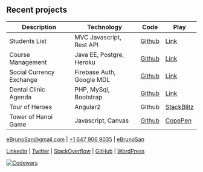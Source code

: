
## Recent projects

**Description** | **Technology** | **Code** | **Play**
------------|------------|------|---------
Students List | MVC Javascript, Rest API | [Github](https://github.com/ebrunosan/Web-Advanced-Course-Project) | [Link](https://ebrunosan.000webhostapp.com/prodigiadvanced/studentIndex.html)
Course Management | Java EE, Postgre, Heroku | [Github](https://github.com/ebrunosan/java-courselist) | [Link](https://hidden-eyrie-45825.herokuapp.com/)
Social Currency Exchange | Firebase Auth, Google MDL | [Github](https://github.com/ebrunosan/currencyexchange) | [Link](https://ebrunosan.000webhostapp.com/currencyexchange/)
Dental Clinic Agenda | PHP, MySql, Bootstrap | [Github](https://github.com/ebrunosan/dentalclinic) | [Link](http://web.ebrunosan.epizy.com)
Tour of Heroes | Angular2 | Github | [StackBlitz](https://stackblitz.com/edit/angular-ebrunosan-toh)
Tower of Hanoi Game | Javascript, Canvas | [Github](https://github.com/ebrunosan/TowerOfHanoi) | [CopePen](https://codepen.io/ebrunosan/pen/NMRoZX)

[<i class="fas fa-envelope fa-lg"></i> eBrunoSan@gmail.com](mailto:ebrunosan@gmail.com) | 
[<i class="fab fa-whatsapp fa-lg"></i> +1 647 906 9035](tel:+16479069035) |
[<i class="fab fa-skype fa-lg"></i> eBrunoSan](skype:live:eBrunoSan?chat)

[<i class="fab fa-linkedin"></i> Linkedin](https://www.linkedin.com/in/ebrunosan) |
[<i class="fab fa-twitter"></i> Twitter](https://twitter.com/ebrunosan) |
[<i class="fab fa-stack-overflow"></i> StackOverflow](https://stackoverflow.com/story/ebrunosan) |
[<i class="fab fa-github"></i> GitHub](https://github.com/ebrunosan) |
[<i class="fab fa-wordpress"></i> WordPress](https://ebrunosan.wordpress.com)

[![Codewars](https://www.codewars.com/users/ebrunosan/badges/small)](https://www.codewars.com/users/ebrunosan)
